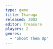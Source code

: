 ```yaml
---
type: game
title: Ikaruga
released: 2002
editor: Treasure
players: 2
genres:
  - 'Shoot Them Up'
---
```

